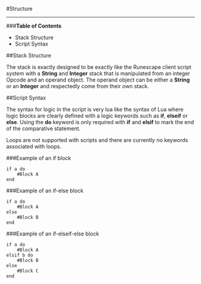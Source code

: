#Structure
***

###**Table of Contents**

* Stack Structure
* Script Syntax

##Stack Structure

The stack is exactly designed to be exactly like the Runescape client script system with a **String** and **Integer** 
stack that is manipulated from an integer Opcode and an operand object. The operand object can be either
a **String** or an **Integer** and respectedly come from their own stack.

##Script Syntax

The syntax for logic in the script is very lua like the syntax of Lua where logic blocks are clearly defined with a
logic keywords such as **if**, **elseif** or **else**. Using the **do** keyword is only required with **if**
and **elsif** to mark the end of the comparative statement.

Loops are not supported with scripts and there are currently no keywords associated with loops.

###Example of an if block

```
if a do
    #Block A
end
```

###Example of an if-else block

```
if a do
    #Block A
else 
    #Block B
end
```

###Example of an if-elseif-else block

```
if a do
    #Block A
elsif b do
    #Block B
else
    #Block C
end
```